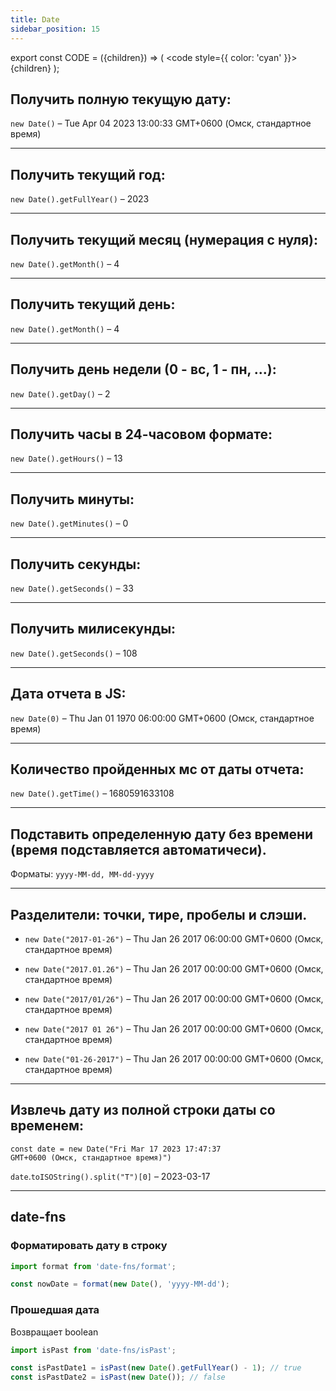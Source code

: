 ```yaml
---
title: Date
sidebar_position: 15
---
```


export const CODE = ({children}) => (
  <code style={{ color: 'cyan' }}>
    {children}
  </code>
);

## Получить полную текущую дату:

<CODE>new Date()</CODE> – Tue Apr 04 2023 13:00:33 GMT+0600 (Омск, стандартное время)

***

## Получить текущий год:

<CODE>new Date().getFullYear()</CODE> – 2023

***

## Получить текущий месяц (нумерация с нуля):

<CODE>new Date().getMonth()</CODE> – 4

***

## Получить текущий день:

<CODE>new Date().getMonth()</CODE> – 4

***

## Получить день недели (0 - вс, 1 - пн, ...):

<CODE>new Date().getDay()</CODE> – 2

***

## Получить часы в 24-часовом формате:

<CODE>new Date().getHours()</CODE> – 13

***

## Получить минуты:

<CODE>new Date().getMinutes()</CODE> – 0

***

## Получить секунды:

<CODE>new Date().getSeconds()</CODE> – 33

***

## Получить милисекунды:

<CODE>new Date().getSeconds()</CODE> – 108

***

## Дата отчета в JS:

<CODE>new Date(0)</CODE> – Thu Jan 01 1970 06:00:00 GMT+0600 (Омск, стандартное время)

***

## Количество пройденных мс от даты отчета:

<CODE>new Date().getTime()</CODE> – 1680591633108

***

## Подставить определенную дату без времени (время подставляется автоматичеси).

Форматы: <CODE>yyyy-MM-dd, MM-dd-yyyy</CODE>

***

## Разделители: точки, тире, пробелы и слэши.

- <CODE>new Date("2017-01-26")</CODE> – Thu Jan 26 2017 06:00:00 GMT+0600 (Омск, стандартное время)

- <CODE>new Date("2017.01.26")</CODE> – Thu Jan 26 2017 00:00:00 GMT+0600 (Омск, стандартное время)

- <CODE>new Date("2017/01/26")</CODE> – Thu Jan 26 2017 00:00:00 GMT+0600 (Омск, стандартное время)

- <CODE>new Date("2017 01 26")</CODE> – Thu Jan 26 2017 00:00:00 GMT+0600 (Омск, стандартное время)

- <CODE>new Date("01-26-2017")</CODE> – Thu Jan 26 2017 00:00:00 GMT+0600 (Омск, стандартное время)

***

## Извлечь дату из полной строки даты со временем:

```const date = ```<CODE>new Date("Fri Mar 17 2023 17:47:37 GMT+0600 (Омск, стандартное время)")</CODE>

```date```.<CODE>toISOString().split("T")[0]</CODE> – 2023-03-17

---

## date-fns

### Форматировать дату в строку

```js
import format from 'date-fns/format';

const nowDate = format(new Date(), 'yyyy-MM-dd');
```

### Прошедшая дата

Возвращает boolean

```js
import isPast from 'date-fns/isPast';

const isPastDate1 = isPast(new Date().getFullYear() - 1); // true
const isPastDate2 = isPast(new Date()); // false
```
